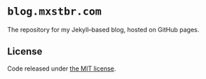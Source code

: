 # `blog.mxstbr.com`

The repository for my Jekyll–based blog, hosted on GitHub pages. 

## License

Code released under [the MIT license](LICENSE.txt).